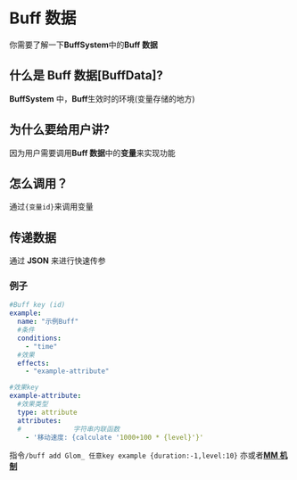 # Buff 数据

你需要了解一下**BuffSystem**中的**Buff 数据**

## 什么是 Buff 数据[BuffData]?

**BuffSystem** 中，**Buff**生效时的环境(变量存储的地方)

## 为什么要给用户讲?

因为用户需要调用**Buff 数据**中的**变量**来实现功能

## 怎么调用？

通过`{变量id}`来调用变量

## 传递数据

通过 **JSON** 来进行快速传参

### 例子

```yaml
#Buff key (id)
example:
  name: "示例Buff"
  #条件
  conditions:
    - "time"
  #效果
  effects:
    - "example-attribute"
```

```yaml
#效果key
example-attribute:
  #效果类型
  type: attribute
  attributes:
  #             字符串内联函数
    - '移动速度: {calculate '1000+100 * {level}'}'
```

指令`/buff add Glom_ 任意key example {duration:-1,level:10}`
亦或者[**MM 机制**](https://blog.skillw.com/#sort=buffsystem&doc=%E5%85%B6%E5%AE%83/MythicMobs.md)
